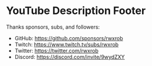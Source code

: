 # YouTube Description Footer

Thanks sponsors, subs, and followers:

* GitHub: <https://github.com/sponsors/rwxrob>
* Twitch: <https://www.twitch.tv/subs/rwxrob>
* Twitter: <https://twitter.com/rwxrob>
* Discord: <https://discord.com/invite/9wydZXY>
